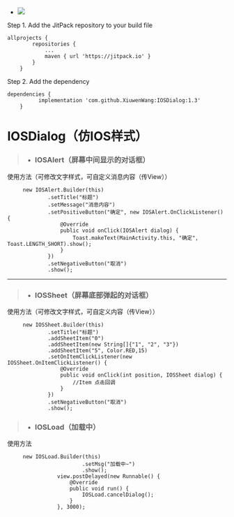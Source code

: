 - ### 	[![](https://jitpack.io/v/XiuwenWang/IOSDialog.svg)](https://jitpack.io/#XiuwenWang/IOSDialog)
 Step 1. Add the JitPack repository to your build file
```
allprojects {
		repositories {
			...
			maven { url 'https://jitpack.io' }
		}
	}
 ```
 Step 2. Add the dependency
```
dependencies {
	      implementation 'com.github.XiuwenWang:IOSDialog:1.3'
	}
```
# IOSDialog（仿IOS样式）
> - ### IOSAlert（屏幕中间显示的对话框）
 使用方法（可修改文字样式，可自定义消息内容（传View））
```
     new IOSAlert.Builder(this)
             .setTitle("标题")
             .setMessage("消息内容")  
             .setPositiveButton("确定", new IOSAlert.OnClickListener() {
                 @Override
                 public void onClick(IOSAlert dialog) {
                     Toast.makeText(MainActivity.this, "确定", Toast.LENGTH_SHORT).show();
                 }
             })
             .setNegativeButton("取消")
             .show();
```
***
> - ### IOSSheet（屏幕底部弹起的对话框）
使用方法（可修改文字样式，可自定义内容（传View））
```
     new IOSSheet.Builder(this)
             .setTitle("标题")
             .addSheetItem("0")
             .addSheetItem(new String[]{"1", "2", "3"})
             .addSheetItem("5", Color.RED,15)
             .setOnItemClickListener(new IOSSheet.OnItemClickListener() {
                 @Override
                 public void onClick(int position, IOSSheet dialog) {
                     //Item 点击回调
                 }
             })
             .setNegativeButton("取消")
             .show();
```

> - ### IOSLoad（加载中）
使用方法
```
     new IOSLoad.Builder(this)
                        .setMsg("加载中~")
                        .show();
                view.postDelayed(new Runnable() {
                    @Override
                    public void run() {
                        IOSLoad.cancelDialog();
                    }
                }, 3000);
```
